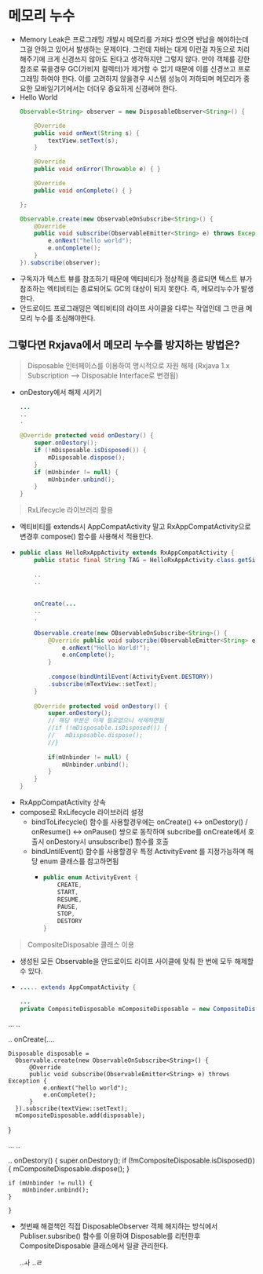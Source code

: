 메모리 누수
===
* Memory Leak은 프로그래밍 개발시 메모리를 가져다 썼으면 반납을 해야하는데 그걸 안하고 있어서 발생하는 문제이다. 
그런데 자바는 대게 이런걸 자동으로 처리해주기에 크게 신경쓰지 않아도 된다고 생각하지만 그렇지 않다.
만야 객체를 강한 참조로 묶을경우 GC(가비지 컬렉터)가 제거할 수 없기 때문에 이를 신경쓰고 프로그래밍 하여야 한다.
이를 고려하지 않을경우 시스템 성능이 저하되며 메모리가 중요한 모바일기기에서는 더더우 중요하게 신경써야 한다.
* Hello World
  ```java
  Observable<String> observer = new DisposableObserver<String>() {
  
      @Override
      public void onNext(String s) {
          textView.setText(s);
      }
  
      @Override
      public void onError(Throwable e) { }
  
      @Override
      public void onComplete() { }
  
  };
  
  Observable.create(new ObservableOnSubscribe<String>() {
      @Override
      public void subscribe(ObservableEmitter<String> e) throws Exception {
          e.onNext("hello world");
          e.onComplete();
      }
  }).subscribe(observer);
* 구독자가 텍스트 뷰를 참조하기 때문에 엑티비티가 정상적을 종료되면 텍스트 뷰가 참조하는 엑티비티는 종료되어도 GC의 대상이 되지 못한다. 즉, 메모리누수가 발생한다.
* 안드로이드 프로그래밍은 엑티비티의 라이프 사이클을 다루는 작업인데 그 만큼 메모리 누수를 조심해야한다.

그렇다면 Rxjava에서 메모리 누수를 방지하는 방법은?
---
> Disposable 인터페이스를 이용하여 명시적으로 자원 해제 (Rxjava 1.x Subscription --> Disposable Interface로 변경됨)
* onDestory에서 해제 시키기
  ```java
  ...
  ..
  .
  
  @Override protected void onDestory() {
      super.onDestory();
      if (!mDisposable.isDisposed()) {
          mDisposable.dispose();
      }
      if (mUnbinder != null) {
          mUnbinder.unbind();
      }
  }
  
> RxLifecycle 라이브러리 활용
* 엑티비티를 extends시 AppCompatActivity 말고 RxAppCompatActivity으로 변경후 compose() 함수를 사용해서 적용한다.
* ```java
  public class HelloRxAppActivity extends RxAppCompatActivity {
      public static final String TAG = HelloRxAppActivity.class.getSimpleName();
      
      ..
      ..
      
      
      onCreate(...
      ..
      .
      
      Observable.create(new OBservableOnSubscribe<String>() {
          @Override public void subscribe(ObservableEmitter<String> e) throws Exception {
              e.onNext("Hello World!");
              e.onComplete();
          }
          
          .compose(bindUntilEvent(ActivityEvent.DESTORY))
          .subscribe(mTextView::setText);
      }
      
      @Override protected void onDestory() {
          super.onDestory();
          // 해당 부분은 이제 필요없으니 삭제하면됨
          //if (!mDisposable.isDisposed()) {
          //   mDisposable.dispose();
          //}
          
          if(mUnbinder != null) {
              mUnbinder.unbind();
          }
      }
  }
* RxAppCompatActivity 상속
* compose로 RxLifecycle 라이브러리 설정
  * bindToLifecycle() 함수를 사용할경우에는 onCreate() <-> onDestory() / onResume() <-> onPause() 쌍으로 동작하며 subcribe를 onCreate에서 호출시 onDestory시 unsubscribe() 함수를 호출
  * bindUntilEvent() 함수를 사용할경우 특정 ActivityEvent 를 지정가능하며 해당 enum 클래스를 참고하면됨
    * ```java
      public enum ActivityEvent {
          CREATE,
          START,
          RESUME,
          PAUSE,
          STOP,
          DESTORY
      }

> CompositeDisposable 클래스 이용
* 생성된 모든 Observable을 안드로이드 라이프 사이클에 맞춰 한 번에 모두 해제할 수 있다.
* ```java
  ..... extends AppCompatActivity {
  
  ...
  private CompositeDisposable mCompositeDisposable = new CompositeDisposable();
 ...
 ..
 
 .. onCreate(....
 
    Disposable disposable = 
      Observable.create(new ObservableOnSubscribe<String>() {
          @Override
          public void subscribe(ObservableEmitter<String> e) throws Exception {
              e.onNext("hello world");
              e.onComplete();
          }
      }).subscribe(textView::setText);
      mCompositeDisposable.add(disposable);
   }
   
 ...
 ..
 
 .. onDestory() {
    super.onDestory();
    if (!mCompositeDisposable.isDisposed()) {
        mCompositeDisposable.dispose();
    }
    
    if (mUnbinder != null) {
        mUnbinder.unbind();
    }
    
    }
* 첫번째 해결책인 직접 DisposableObserver 객체 해지하는 방식에서 Publiser.subsribe() 함수를 이용하여 Disposable를 리턴한후 CompositeDisposable 클래스에서 일괄 관리한다.
    
  
      
      
      
  
  ..ㅘ
  ..ㄹ
 
